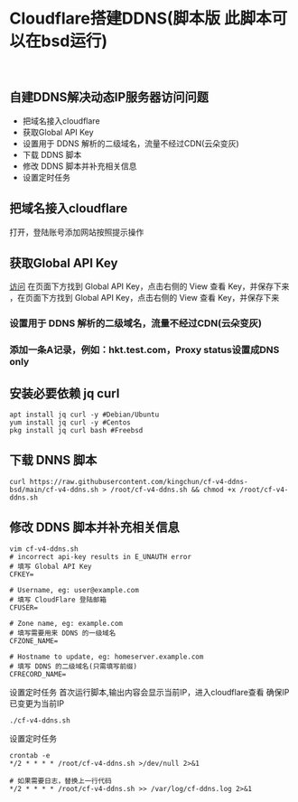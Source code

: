 # Cloudflare搭建DDNS(脚本版 此脚本可以在bsd运行)

​
## 自建DDNS解决动态IP服务器访问问题
* 把域名接入cloudflare
* 获取Global API Key
* 设置用于 DDNS 解析的二级域名，流量不经过CDN(云朵变灰)
* 下载 DDNS 脚本
* 修改 DDNS 脚本并补充相关信息
* 设置定时任务
## 把域名接入cloudflare
打开，登陆账号添加网站按照提示操作
## 获取Global API Key
[访问](https://dash.cloudflare.com/profile) 在页面下方找到 Global API Key，点击右侧的 View 查看 Key，并保存下来 ，在页面下方找到 Global API Key，点击右侧的 View 查看 Key，并保存下来 

### 设置用于 DDNS 解析的二级域名，流量不经过CDN(云朵变灰)
### 添加一条A记录，例如：hkt.test.com，Proxy status设置成DNS only 

## 安装必要依赖 jq curl
```
apt install jq curl -y #Debian/Ubuntu 
yum install jq curl -y #Centos
pkg install jq curl bash #Freebsd
```

## 下载 DNNS 脚本
```
curl https://raw.githubusercontent.com/kingchun/cf-v4-ddns-bsd/main/cf-v4-ddns.sh > /root/cf-v4-ddns.sh && chmod +x /root/cf-v4-ddns.sh
```
## 修改 DDNS 脚本并补充相关信息
```
vim cf-v4-ddns.sh
# incorrect api-key results in E_UNAUTH error
# 填写 Global API Key
CFKEY=
​
# Username, eg: user@example.com
# 填写 CloudFlare 登陆邮箱
CFUSER=
​
# Zone name, eg: example.com
# 填写需要用来 DDNS 的一级域名
CFZONE_NAME=
​
# Hostname to update, eg: homeserver.example.com
# 填写 DDNS 的二级域名(只需填写前缀)
CFRECORD_NAME=
```
设置定时任务
首次运行脚本,输出内容会显示当前IP，进入cloudflare查看 确保IP已变更为当前IP
```
./cf-v4-ddns.sh
```
设置定时任务
```
crontab -e
*/2 * * * * /root/cf-v4-ddns.sh >/dev/null 2>&1
​
# 如果需要日志，替换上一行代码
*/2 * * * * /root/cf-v4-ddns.sh >> /var/log/cf-ddns.log 2>&1
```
